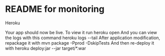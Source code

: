 README for monitoring
==========================



Heroku

Your app should now be live. To view it run
	heroku open
And you can view the logs with this command
	heroku logs --tail
After application modification, repackage it with
	mvn package -Pprod -DskipTests
And then re-deploy it with
	heroku deploy:jar --jar target/*.war
